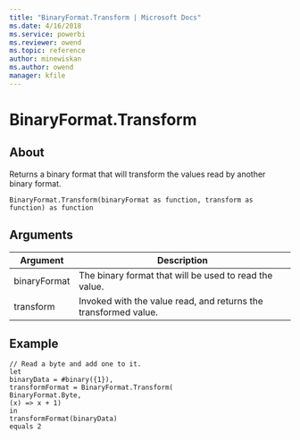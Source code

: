 ```yaml
---
title: "BinaryFormat.Transform | Microsoft Docs"
ms.date: 4/16/2018
ms.service: powerbi
ms.reviewer: owend
ms.topic: reference
author: minewiskan
ms.author: owend
manager: kfile
---
```

# BinaryFormat.Transform

  
## About  
Returns a binary format that will transform the values read by another binary format.  
  
```  
BinaryFormat.Transform(binaryFormat as function, transform as function) as function  
```  
  
## Arguments  
  
|Argument|Description|  
|------------|---------------|  
|binaryFormat|The binary format that will be used to read the value.|  
|transform|Invoked with the value read, and returns the transformed value.|  
  
## <a name="__goback"></a>Example  
  
```  
// Read a byte and add one to it.  
let      
binaryData = #binary({1}),      
transformFormat = BinaryFormat.Transform(          
BinaryFormat.Byte,          
(x) => x + 1)  
in  
transformFormat(binaryData)   
equals 2  
```  
